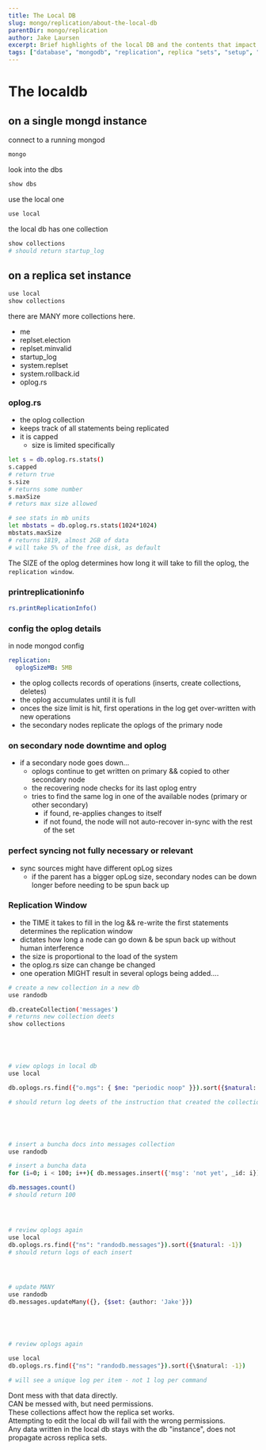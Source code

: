 ```yaml
---
title: The Local DB
slug: mongo/replication/about-the-local-db
parentDir: mongo/replication
author: Jake Laursen
excerpt: Brief highlights of the local DB and the contents that impact replication
tags: ["database", "mongodb", "replication", replica "sets", "setup", "local"]
---
```


# The localdb

## on a single mongd instance

connect to a running mongod

```bash
mongo
```

look into the dbs

```bash
show dbs
```

use the local one

```bash
use local
```

the local db has one collection

```bash
show collections
# should return startup_log
```

## on a replica set instance

```bash
use local
show collections
```

there are MANY more collections here.

- me
- replset.election
- replset.minvalid
- startup_log
- system.replset
- system.rollback.id
- oplog.rs

### oplog.rs

- the oplog collection
- keeps track of all statements being replicated
- it is capped
  - size is limited specifically

```bash
let s = db.oplog.rs.stats()
s.capped
# return true
s.size
# returns some number
s.maxSize
# returs max size allowed

# see stats in mb units
let mbstats = db.oplog.rs.stats(1024*1024)
mbstats.maxSize
# returns 1819, almost 2GB of data
# will take 5% of the free disk, as default
```

The SIZE of the oplog determines how long it will take to fill the oplog, the `replication window`.

### printreplicationinfo

```bash
rs.printReplicationInfo()
```

### config the oplog details

in node mongod config

```yaml
replication:
  oplogSizeMB: 5MB
```

- the oplog collects records of operations (inserts, create collections, deletes)
- the oplog accumulates until it is full
- onces the size limit is hit, first operations in the log get over-written with new operations
- the secondary nodes replicate the oplogs of the primary node

### on secondary node downtime and oplog

- if a secondary node goes down...
  - oplogs continue to get written on primary && copied to other secondary node
  - the recovering node checks for its last oplog entry
  - tries to find the same log in one of the available nodes (primary or other secondary)
    - if found, re-applies changes to itself
    - if not found, the node will not auto-recover in-sync with the rest of the set

### perfect syncing not fully necessary or relevant

- sync sources might have different opLog sizes
  - if the parent has a bigger opLog size, secondary nodes can be down longer before needing to be spun back up

### Replication Window

- the TIME it takes to fill in the log && re-write the first statements determines the replication window
- dictates how long a node can go down & be spun back up without human interference
- the size is proportional to the load of the system
- the oplog.rs size can change be changed
- one operation MIGHT result in several oplogs being added....

```bash
# create a new collection in a new db
use randodb

db.createCollection('messages')
# returns new collection deets
show collections





# view oplogs in local db
use local

db.oplogs.rs.find({"o.mgs": { $ne: "periodic noop" }}).sort({$natural: -1}).limit(1).pretty()

# should return log deets of the instruction that created the collection





# insert a buncha docs into messages collection
use randodb

# insert a buncha data
for (i=0; i < 100; i++){ db.messages.insert({'msg': 'not yet', _id: i}) }

db.messages.count()
# should return 100




# review oplogs again
use local
db.oplogs.rs.find({"ns": "randodb.messages"}).sort({$natural: -1})
# should return logs of each insert




# update MANY
use randodb
db.messages.updateMany({}, {$set: {author: 'Jake'}})





# review oplogs again

use local
db.oplogs.rs.find({"ns": "randodb.messages"}).sort({\$natural: -1})

# will see a unique log per item - not 1 log per command
```

Dont mess with that data directly.  
CAN be messed with, but need permissions.  
These collections affect how the replica set works.  
Attempting to edit the local db will fail with the wrong permissions.  
Any data written in the local db stays with the db "instance", does not propagate across replica sets.
